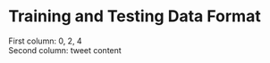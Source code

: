 Training and Testing Data Format
=========================================

First column: 0, 2, 4  
Second column: tweet content

